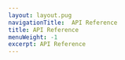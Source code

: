 ```yaml
---
layout: layout.pug
navigationTitle:  API Reference
title: API Reference
menuWeight: -1
excerpt: API Reference
---
```

